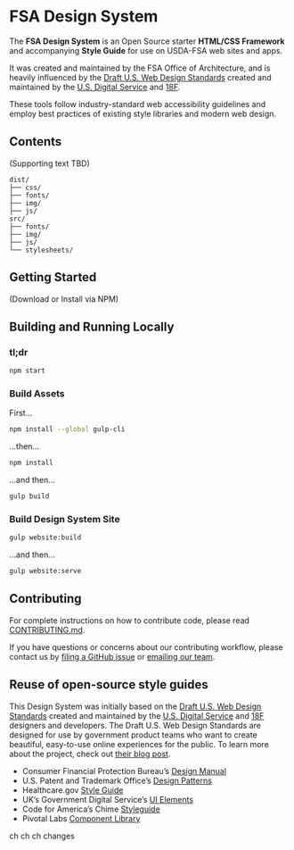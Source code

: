# FSA Design System

The **FSA Design System** is an Open Source starter **HTML/CSS Framework** and accompanying **Style Guide** for use on USDA-FSA web sites and apps.

It was created and maintained by the FSA Office of Architecture, and is heavily influenced by the [Draft U.S. Web Design Standards](https://playbook.cio.gov/designstandards/) created and maintained by the [U.S. Digital Service](https://www.whitehouse.gov/digital/united-states-digital-service) and [18F](https://18f.gsa.gov/).

These tools follow industry-standard web accessibility guidelines and employ  best practices of existing style libraries and modern web design.

## Contents

(Supporting text TBD)

```
dist/
├── css/
├── fonts/
├── img/
├── js/
src/
├── fonts/
├── img/
├── js/
└── stylesheets/
```

## Getting Started

(Download or Install via NPM)

## Building and Running Locally

### tl;dr

```sh
npm start
```

### Build Assets

First...

```sh
npm install --global gulp-cli
```

...then...

```sh
npm install
```

...and then...

```sh
gulp build
```

### Build Design System Site

``` sh
gulp website:build
```

...and then...

``` sh
gulp website:serve
```


## Contributing

For complete instructions on how to contribute code, please read [CONTRIBUTING.md](CONTRIBUTING.md).

If you have questions or concerns about our contributing workflow, please contact us by [filing a GitHub issue](#https://github.com/usda=fsa/fsa-design-system/issues) or [emailing our team](#mailto:username@usda.gov).


## Reuse of open-source style guides

This Design System was initially based on the [Draft U.S. Web Design Standards](https://playbook.cio.gov/designstandards/) created and maintained by the [U.S. Digital Service](https://www.whitehouse.gov/digital/united-states-digital-service) and [18F](https://18f.gsa.gov/) designers and developers. The Draft U.S. Web Design Standards are designed for use by government product teams who want to create beautiful, easy-to-use online experiences for the public. To learn more about the project, check out [their blog post](https://18f.gsa.gov/2015/09/28/web-design-standards/).

* Consumer Financial Protection Bureau’s [Design Manual](https://cfpb.github.io/design-manual/)
* U.S. Patent and Trademark Office’s [Design Patterns](http://uspto.github.io/designpatterns/)
* Healthcare.gov [Style Guide](http://styleguide.healthcare.gov/)
* UK’s Government Digital Service’s [UI Elements](http://govuk-elements.herokuapp.com/)
* Code for America’s Chime [Styleguide](https://github.com/chimecms/chime-starter)
* Pivotal Labs [Component Library](http://styleguide.cfapps.io/)

ch ch ch changes
